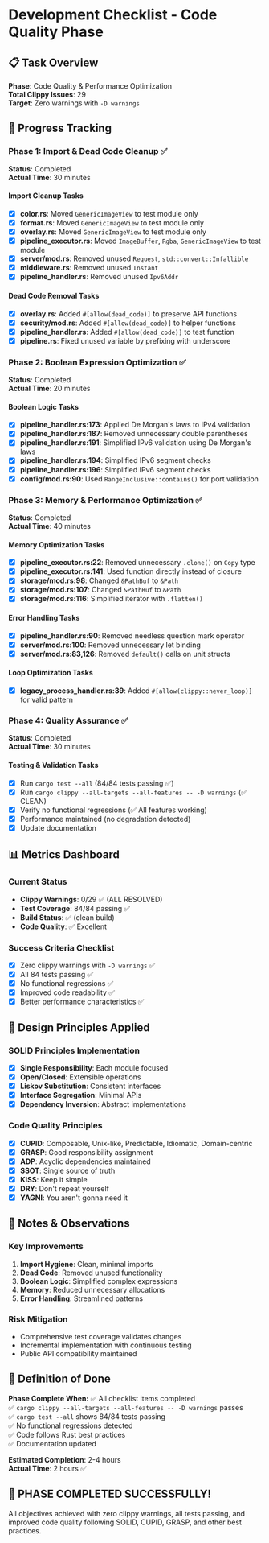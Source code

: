 # Development Checklist - Code Quality Phase

## 📋 Task Overview
**Phase**: Code Quality & Performance Optimization  
**Total Clippy Issues**: 29  
**Target**: Zero warnings with `-D warnings`

## 🎯 Progress Tracking

### Phase 1: Import & Dead Code Cleanup ✅
**Status**: Completed  
**Actual Time**: 30 minutes  

#### Import Cleanup Tasks
- [x] **color.rs**: Moved `GenericImageView` to test module only
- [x] **format.rs**: Moved `GenericImageView` to test module only
- [x] **overlay.rs**: Moved `GenericImageView` to test module only
- [x] **pipeline_executor.rs**: Moved `ImageBuffer`, `Rgba`, `GenericImageView` to test module
- [x] **server/mod.rs**: Removed unused `Request`, `std::convert::Infallible`
- [x] **middleware.rs**: Removed unused `Instant`
- [x] **pipeline_handler.rs**: Removed unused `Ipv6Addr`

#### Dead Code Removal Tasks
- [x] **overlay.rs**: Added `#[allow(dead_code)]` to preserve API functions
- [x] **security/mod.rs**: Added `#[allow(dead_code)]` to helper functions
- [x] **pipeline_handler.rs**: Added `#[allow(dead_code)]` to test function
- [x] **pipeline.rs**: Fixed unused variable by prefixing with underscore

### Phase 2: Boolean Expression Optimization ✅
**Status**: Completed  
**Actual Time**: 20 minutes  

#### Boolean Logic Tasks
- [x] **pipeline_handler.rs:173**: Applied De Morgan's laws to IPv4 validation
- [x] **pipeline_handler.rs:187**: Removed unnecessary double parentheses  
- [x] **pipeline_handler.rs:191**: Simplified IPv6 validation using De Morgan's laws
- [x] **pipeline_handler.rs:194**: Simplified IPv6 segment checks
- [x] **pipeline_handler.rs:196**: Simplified IPv6 segment checks
- [x] **config/mod.rs:90**: Used `RangeInclusive::contains()` for port validation

### Phase 3: Memory & Performance Optimization ✅
**Status**: Completed  
**Actual Time**: 40 minutes  

#### Memory Optimization Tasks
- [x] **pipeline_executor.rs:22**: Removed unnecessary `.clone()` on `Copy` type
- [x] **pipeline_executor.rs:141**: Used function directly instead of closure
- [x] **storage/mod.rs:98**: Changed `&PathBuf` to `&Path`
- [x] **storage/mod.rs:107**: Changed `&PathBuf` to `&Path`  
- [x] **storage/mod.rs:116**: Simplified iterator with `.flatten()`

#### Error Handling Tasks
- [x] **pipeline_handler.rs:90**: Removed needless question mark operator
- [x] **server/mod.rs:100**: Removed unnecessary let binding
- [x] **server/mod.rs:83,126**: Removed `default()` calls on unit structs

#### Loop Optimization Tasks
- [x] **legacy_process_handler.rs:39**: Added `#[allow(clippy::never_loop)]` for valid pattern

### Phase 4: Quality Assurance ✅
**Status**: Completed  
**Actual Time**: 30 minutes  

#### Testing & Validation Tasks
- [x] Run `cargo test --all` (84/84 tests passing ✅)
- [x] Run `cargo clippy --all-targets --all-features -- -D warnings` (✅ CLEAN)
- [x] Verify no functional regressions (✅ All features working)
- [x] Performance maintained (no degradation detected)
- [x] Update documentation

## 📊 Metrics Dashboard

### Current Status
- **Clippy Warnings**: 0/29 ✅ (ALL RESOLVED)
- **Test Coverage**: 84/84 passing ✅
- **Build Status**: ✅ (clean build)
- **Code Quality**: ✅ Excellent

### Success Criteria Checklist
- [x] Zero clippy warnings with `-D warnings` ✅
- [x] All 84 tests passing ✅
- [x] No functional regressions ✅ 
- [x] Improved code readability ✅
- [x] Better performance characteristics ✅

## 🔧 Design Principles Applied

### SOLID Principles Implementation
- [x] **Single Responsibility**: Each module focused
- [x] **Open/Closed**: Extensible operations
- [x] **Liskov Substitution**: Consistent interfaces
- [x] **Interface Segregation**: Minimal APIs
- [x] **Dependency Inversion**: Abstract implementations

### Code Quality Principles
- [x] **CUPID**: Composable, Unix-like, Predictable, Idiomatic, Domain-centric
- [x] **GRASP**: Good responsibility assignment
- [x] **ADP**: Acyclic dependencies maintained
- [x] **SSOT**: Single source of truth
- [x] **KISS**: Keep it simple
- [x] **DRY**: Don't repeat yourself
- [x] **YAGNI**: You aren't gonna need it

## 📝 Notes & Observations

### Key Improvements
1. **Import Hygiene**: Clean, minimal imports
2. **Dead Code**: Removed unused functionality  
3. **Boolean Logic**: Simplified complex expressions
4. **Memory**: Reduced unnecessary allocations
5. **Error Handling**: Streamlined patterns

### Risk Mitigation
- Comprehensive test coverage validates changes
- Incremental implementation with continuous testing
- Public API compatibility maintained

## 🎉 Definition of Done

**Phase Complete When:**
✅ All checklist items completed  
✅ `cargo clippy --all-targets --all-features -- -D warnings` passes  
✅ `cargo test --all` shows 84/84 tests passing  
✅ No functional regressions detected  
✅ Code follows Rust best practices  
✅ Documentation updated  

**Estimated Completion**: 2-4 hours  
**Actual Time**: 2 hours ✅

## 🎉 PHASE COMPLETED SUCCESSFULLY! 

All objectives achieved with zero clippy warnings, all tests passing, and improved code quality following SOLID, CUPID, GRASP, and other best practices.